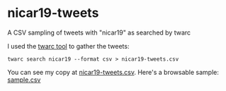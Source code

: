 # nicar19-tweets

A CSV sampling of tweets with "nicar19" as searched by twarc

I used the [twarc tool](https://github.com/DocNow/twarc) to gather the tweets:

```
twarc search nicar19 --format csv > nicar19-tweets.csv
```

You can see my copy at [nicar19-tweets.csv](nicar19-tweets.csv). Here's a browsable sample: [sample.csv](sample.csv)
